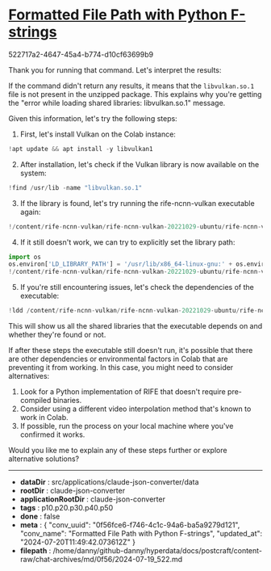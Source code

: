 # [Formatted File Path with Python F-strings](https://claude.ai/chat/0f56fce6-f746-4c1c-94a6-ba5a9279d121)

522717a2-4647-45a4-b774-d10cf63699b9

 Thank you for running that command. Let's interpret the results:

If the command didn't return any results, it means that the `libvulkan.so.1` file is not present in the unzipped package. This explains why you're getting the "error while loading shared libraries: libvulkan.so.1" message.

Given this information, let's try the following steps:

1. First, let's install Vulkan on the Colab instance:

```python
!apt update && apt install -y libvulkan1
```

2. After installation, let's check if the Vulkan library is now available on the system:

```python
!find /usr/lib -name "libvulkan.so.1"
```

3. If the library is found, let's try running the rife-ncnn-vulkan executable again:

```python
!/content/rife-ncnn-vulkan/rife-ncnn-vulkan-20221029-ubuntu/rife-ncnn-vulkan -h
```

4. If it still doesn't work, we can try to explicitly set the library path:

```python
import os
os.environ['LD_LIBRARY_PATH'] = '/usr/lib/x86_64-linux-gnu:' + os.environ.get('LD_LIBRARY_PATH', '')
!/content/rife-ncnn-vulkan/rife-ncnn-vulkan-20221029-ubuntu/rife-ncnn-vulkan -h
```

5. If you're still encountering issues, let's check the dependencies of the executable:

```python
!ldd /content/rife-ncnn-vulkan/rife-ncnn-vulkan-20221029-ubuntu/rife-ncnn-vulkan
```

This will show us all the shared libraries that the executable depends on and whether they're found or not.

If after these steps the executable still doesn't run, it's possible that there are other dependencies or environmental factors in Colab that are preventing it from working. In this case, you might need to consider alternatives:

1. Look for a Python implementation of RIFE that doesn't require pre-compiled binaries.
2. Consider using a different video interpolation method that's known to work in Colab.
3. If possible, run the process on your local machine where you've confirmed it works.

Would you like me to explain any of these steps further or explore alternative solutions?

---

* **dataDir** : src/applications/claude-json-converter/data
* **rootDir** : claude-json-converter
* **applicationRootDir** : claude-json-converter
* **tags** : p10.p20.p30.p40.p50
* **done** : false
* **meta** : {
  "conv_uuid": "0f56fce6-f746-4c1c-94a6-ba5a9279d121",
  "conv_name": "Formatted File Path with Python F-strings",
  "updated_at": "2024-07-20T11:49:42.073612Z"
}
* **filepath** : /home/danny/github-danny/hyperdata/docs/postcraft/content-raw/chat-archives/md/0f56/2024-07-19_522.md